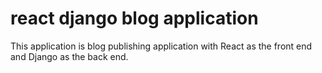 # react django blog application
This application is blog publishing application with React as the front end and Django as the back end.
